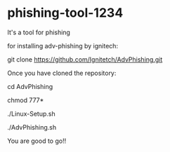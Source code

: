 # phishing-tool-1234
It's a tool for phishing


for installing adv-phishing by ignitech:


git clone https://github.com/Ignitetch/AdvPhishing.git


Once you have cloned the repository:

cd AdvPhishing

chmod 777*

./Linux-Setup.sh

./AdvPhishing.sh

You are good to go!!


